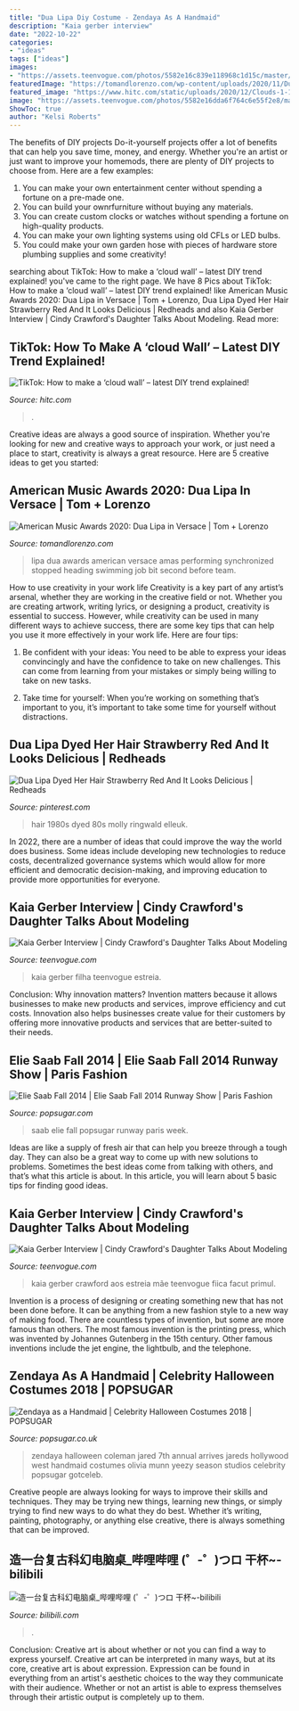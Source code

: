 ```yaml
---
title: "Dua Lipa Diy Costume - Zendaya As A Handmaid"
description: "Kaia gerber interview"
date: "2022-10-22"
categories:
- "ideas"
tags: ["ideas"]
images:
- "https://assets.teenvogue.com/photos/5582e16c839e118968c1d15c/master/w_1600/celebrity-style-2014-11-kaia-gerber-02.jpg"
featuredImage: "https://tomandlorenzo.com/wp-content/uploads/2020/11/Dua-Lipa-American-Music-Awards-2020-Versace-Tom-Lorenzo-Site-4.jpg"
featured_image: "https://www.hitc.com/static/uploads/2020/12/Clouds-1-1024x683.jpg"
image: "https://assets.teenvogue.com/photos/5582e16dda6f764c6e55f2e8/master/w_1600/celebrity-style-2014-11-kaia-gerber-04.jpg"
ShowToc: true
author: "Kelsi Roberts"
---
```



The benefits of DIY projects
Do-it-yourself projects offer a lot of benefits that can help you save time, money, and energy. Whether you're an artist or just want to improve your homemods, there are plenty of DIY projects to choose from. Here are a few examples: 
1. You can make your own entertainment center without spending a fortune on a pre-made one. 
2. You can build your ownrfurniture without buying any materials. 
3. You can create custom clocks or watches without spending a fortune on high-quality products. 
4. You can make your own lighting systems using old CFLs or LED bulbs. 
5. You could make your own garden hose with pieces of hardware store plumbing supplies and some creativity!

	

		
searching about TikTok: How to make a ‘cloud wall’ – latest DIY trend explained! you've came to the right page. We have 8 Pics about TikTok: How to make a ‘cloud wall’ – latest DIY trend explained! like American Music Awards 2020: Dua Lipa in Versace | Tom + Lorenzo, Dua Lipa Dyed Her Hair Strawberry Red And It Looks Delicious | Redheads and also Kaia Gerber Interview | Cindy Crawford&#039;s Daughter Talks About Modeling. Read more:
		
    
## TikTok: How To Make A ‘cloud Wall’ – Latest DIY Trend Explained!

<img loading=lazy src="https://www.hitc.com/static/uploads/2020/12/Clouds-1-1024x683.jpg" onerror="this.onerror=null;this.src='https://tse2.mm.bing.net/th?id=OIP.-KP1byzcC0SjvfgUoGiCGAHaE8&amp;pid=15.1';" alt="TikTok: How to make a ‘cloud wall’ – latest DIY trend explained!">

_Source: hitc.com_

>. 

	

Creative ideas are always a good source of inspiration. Whether you're looking for new and creative ways to approach your work, or just need a place to start, creativity is always a great resource. Here are 5 creative ideas to get you started: 

    
## American Music Awards 2020: Dua Lipa In Versace | Tom + Lorenzo

<img loading=lazy src="https://tomandlorenzo.com/wp-content/uploads/2020/11/Dua-Lipa-American-Music-Awards-2020-Versace-Tom-Lorenzo-Site-4.jpg" onerror="this.onerror=null;this.src='https://tse2.mm.bing.net/th?id=OIP.CgVv0qJSaYQCa738G8svwQHaKe&amp;pid=15.1';" alt="American Music Awards 2020: Dua Lipa in Versace | Tom + Lorenzo">

_Source: tomandlorenzo.com_

>lipa dua awards american versace amas performing synchronized stopped heading swimming job bit second before team. 

	

How to use creativity in your work life
Creativity is a key part of any artist’s arsenal, whether they are working in the creative field or not. Whether you are creating artwork, writing lyrics, or designing a product, creativity is essential to success. However, while creativity can be used in many different ways to achieve success, there are some key tips that can help you use it more effectively in your work life. Here are four tips:
1. Be confident with your ideas: You need to be able to express your ideas convincingly and have the confidence to take on new challenges. This can come from learning from your mistakes or simply being willing to take on new tasks.

2. Take time for yourself: When you’re working on something that’s important to you, it’s important to take some time for yourself without distractions.

    
## Dua Lipa Dyed Her Hair Strawberry Red And It Looks Delicious | Redheads

<img loading=lazy src="https://i.pinimg.com/originals/80/41/89/804189d86d84cc53969712d19befd574.jpg" onerror="this.onerror=null;this.src='https://tse2.mm.bing.net/th?id=OIP.X36WYgHrX1FnuPkAsFV_xQHaJ9&amp;pid=15.1';" alt="Dua Lipa Dyed Her Hair Strawberry Red And It Looks Delicious | Redheads">

_Source: pinterest.com_

>hair 1980s dyed 80s molly ringwald elleuk. 

	

In 2022, there are a number of ideas that could improve the way the world does business. Some ideas include developing new technologies to reduce costs, decentralized governance systems which would allow for more efficient and democratic decision-making, and improving education to provide more opportunities for everyone.

    
## Kaia Gerber Interview | Cindy Crawford&#039;s Daughter Talks About Modeling

<img loading=lazy src="https://assets.teenvogue.com/photos/5582e16dda6f764c6e55f2e8/master/w_1600/celebrity-style-2014-11-kaia-gerber-04.jpg" onerror="this.onerror=null;this.src='https://tse1.mm.bing.net/th?id=OIP.nR3ln1Ui3TBEJpeQK2r8uQHaLH&amp;pid=15.1';" alt="Kaia Gerber Interview | Cindy Crawford&#039;s Daughter Talks About Modeling">

_Source: teenvogue.com_

>kaia gerber filha teenvogue estreia. 

	

Conclusion: Why innovation matters?
Invention matters because it allows businesses to make new products and services, improve efficiency and cut costs. Innovation also helps businesses create value for their customers by offering more innovative products and services that are better-suited to their needs.

    
## Elie Saab Fall 2014 | Elie Saab Fall 2014 Runway Show | Paris Fashion

<img loading=lazy src="https://media1.popsugar-assets.com/files/thumbor/lBmMAJAzqy10ZFU4FKJesglnOAk/fit-in/728xorig/filters:format_auto-!!-:strip_icc-!!-/2014/03/03/825/n/1922564/3db522cc543f1abd_Elie_Saab_RF14_1800/i/Elie-Saab-Fall-2014.jpg" onerror="this.onerror=null;this.src='https://tse2.mm.bing.net/th?id=OIP.5G-1UI950KhGhShyjWXf2AHaLI&amp;pid=15.1';" alt="Elie Saab Fall 2014 | Elie Saab Fall 2014 Runway Show | Paris Fashion">

_Source: popsugar.com_

>saab elie fall popsugar runway paris week. 

	

Ideas are like a supply of fresh air that can help you breeze through a tough day. They can also be a great way to come up with new solutions to problems. Sometimes the best ideas come from talking with others, and that’s what this article is about. In this article, you will learn about 5 basic tips for finding good ideas.

    
## Kaia Gerber Interview | Cindy Crawford&#039;s Daughter Talks About Modeling

<img loading=lazy src="https://assets.teenvogue.com/photos/5582e16c839e118968c1d15c/master/w_1600/celebrity-style-2014-11-kaia-gerber-02.jpg" onerror="this.onerror=null;this.src='https://tse4.mm.bing.net/th?id=OIP.2CBkKQsoezLAcI6_UoRa-AHaLH&amp;pid=15.1';" alt="Kaia Gerber Interview | Cindy Crawford&#039;s Daughter Talks About Modeling">

_Source: teenvogue.com_

>kaia gerber crawford aos estreia mãe teenvogue fiica facut primul. 

	

Invention is a process of designing or creating something new that has not been done before. It can be anything from a new fashion style to a new way of making food. There are countless types of invention, but some are more famous than others. The most famous invention is the printing press, which was invented by Johannes Gutenberg in the 15th century. Other famous inventions include the jet engine, the lightbulb, and the telephone.

    
## Zendaya As A Handmaid | Celebrity Halloween Costumes 2018 | POPSUGAR

<img loading=lazy src="https://media1.popsugar-assets.com/files/thumbor/Tbo1x1SOuCWaBL7gpIWkTftGAg4/fit-in/728xorig/filters:format_auto-!!-:strip_icc-!!-:watermark-!popsugar-watermark.png,-5,-5,0!-/2018/10/28/758/n/1922398/d3dc3867908c83ac_BGUS_1384299_001/i/Zendaya-Handmaid.jpg" onerror="this.onerror=null;this.src='https://tse4.mm.bing.net/th?id=OIP.3saA2L1OFGv2Pf1ErKRBCAHaLH&amp;pid=15.1';" alt="Zendaya as a Handmaid | Celebrity Halloween Costumes 2018 | POPSUGAR">

_Source: popsugar.co.uk_

>zendaya halloween coleman jared 7th annual arrives jareds hollywood west handmaid costumes olivia munn yeezy season studios celebrity popsugar gotceleb. 

	

Creative people are always looking for ways to improve their skills and techniques. They may be trying new things, learning new things, or simply trying to find new ways to do what they do best. Whether it’s writing, painting, photography, or anything else creative, there is always something that can be improved.

    
## 造一台复古科幻电脑桌_哔哩哔哩 (゜-゜)つロ 干杯~-bilibili

<img loading=lazy src="http://i2.hdslb.com/bfs/archive/b62773c2f2f19d02771e6b453402a7f3777c7c4f.jpg" onerror="this.onerror=null;this.src='https://tse1.mm.bing.net/th?id=OIP.GFBL4JBqtl3giPqrKkf-qQHaEK&amp;pid=15.1';" alt="造一台复古科幻电脑桌_哔哩哔哩 (゜-゜)つロ 干杯~-bilibili">

_Source: bilibili.com_

>. 

	

Conclusion: Creative art is about whether or not you can find a way to express yourself.
Creative art can be interpreted in many ways, but at its core, creative art is about expression. Expression can be found in everything from an artist's aesthetic choices to the way they communicate with their audience. Whether or not an artist is able to express themselves through their artistic output is completely up to them.

